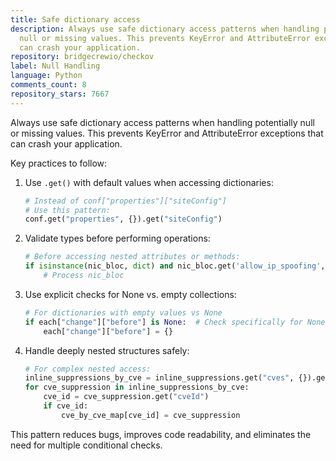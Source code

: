 ```yaml
---
title: Safe dictionary access
description: Always use safe dictionary access patterns when handling potentially
  null or missing values. This prevents KeyError and AttributeError exceptions that
  can crash your application.
repository: bridgecrewio/checkov
label: Null Handling
language: Python
comments_count: 8
repository_stars: 7667
---
```


Always use safe dictionary access patterns when handling potentially null or missing values. This prevents KeyError and AttributeError exceptions that can crash your application.

Key practices to follow:
1. Use `.get()` with default values when accessing dictionaries:
   ```python
   # Instead of conf["properties"]["siteConfig"]
   # Use this pattern:
   conf.get("properties", {}).get("siteConfig")
   ```

2. Validate types before performing operations:
   ```python
   # Before accessing nested attributes or methods:
   if isinstance(nic_bloc, dict) and nic_bloc.get('allow_ip_spoofing', [False])[0]:
       # Process nic_bloc
   ```

3. Use explicit checks for None vs. empty collections:
   ```python
   # For dictionaries with empty values vs None
   if each["change"]["before"] is None:  # Check specifically for None
       each["change"]["before"] = {}
   ```

4. Handle deeply nested structures safely:
   ```python
   # For complex nested access:
   inline_suppressions_by_cve = inline_suppressions.get("cves", {}).get("byCve", [])
   for cve_suppression in inline_suppressions_by_cve:
       cve_id = cve_suppression.get("cveId")
       if cve_id:
           cve_by_cve_map[cve_id] = cve_suppression
   ```

This pattern reduces bugs, improves code readability, and eliminates the need for multiple conditional checks.